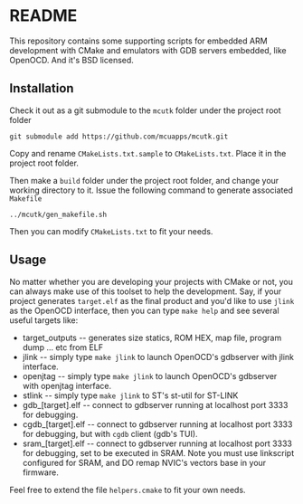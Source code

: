 # README

This repository contains some supporting scripts for embedded ARM development with CMake and emulators with GDB servers embedded, like OpenOCD. And it's BSD licensed.

## Installation

Check it out as a git submodule to the `mcutk` folder under the project root folder

    git submodule add https://github.com/mcuapps/mcutk.git

Copy and rename `CMakeLists.txt.sample` to `CMakeLists.txt`. Place it in the project root folder.

Then make a `build` folder under the project root folder, and change your working directory to it. Issue the following command to generate associated `Makefile`

	../mcutk/gen_makefile.sh

Then you can modify `CMakeLists.txt` to fit your needs.

## Usage

No matter whether you are developing your projects with CMake or not, you can always make use of this toolset to help the development. Say, if your project generates `target.elf` as the final product and you'd like to use `jlink` as the OpenOCD interface, then you can type `make help` and see several useful targets like:

- target_outputs -- generates size statics, ROM HEX, map file, program dump ... etc from ELF
- jlink -- simply type `make jlink` to launch OpenOCD's gdbserver with jlink interface. 
- openjtag -- simply type `make jlink` to launch OpenOCD's gdbserver with openjtag interface. 
- stlink -- simply type `make jlink` to ST's st-util for ST-LINK 
- gdb_[target].elf -- connect to gdbserver running at localhost port 3333 for debugging.
- cgdb_[target].elf -- connect to gdbserver running at localhost port 3333 for debugging, but with `cgdb` client (gdb's TUI).
- sram_[target].elf -- connect to gdbserver running at localhost port 3333 for debugging, set to be executed in SRAM. Note you must use linkscript configured for SRAM, and DO remap NVIC's vectors base in your firmware.

Feel free to extend the file `helpers.cmake` to fit your own needs.

